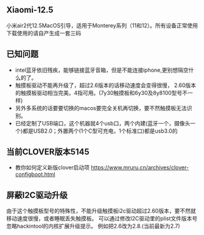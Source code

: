 ## Xiaomi-12.5
小米air2代12.5MacOS引导，适用于Monterey系列（11和12）。所有设备正常使用
下载使用的请自产生成一套三码


## 已知问题
- intel蓝牙依旧残疾，能够链接蓝牙音箱，但是不能连接iphone,更别想隔空什么的了。
- 触摸板驱动不能再升级了，超过2.6版本的话移动速度会变得很慢，
  2.60版本的触摸板驱动相当完美。4指可用。(7y30触摸板和6y30及8y8100型号不一样)
- 另外多系统的话要要切换的macos要完全关机再切换，要不然触摸板无法识别。
- 已经定制了USB端口，这个机器就4个usb口，两个内建(蓝牙一个，摄像头一个)都是USB2.0；外置两个(1个C型可充电，1个标准口)都是usb3.0的

## 当前CLOVER版本5145
- 教你如何定义新版clover启动项 https://www.mruru.cn/archives/clover-configboot.html

## 屏蔽I2C驱动升级
由于这个触摸板型号的特殊性，不能升级触摸板i2c驱动超过2.60版本，要不然就移动速度很慢，或者睡眠丢失触摸板。
可以通过修改I2C驱动里的plist文件版本号忽略hackintool的内核扩展升级提示。
例如把2.6改为2.8.(当前最新为2.7)
